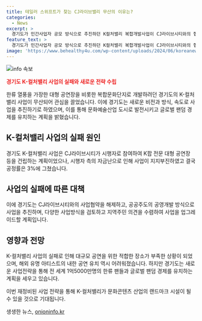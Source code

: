 ```yaml
---
title: 테일러 스위프트가 찾는 CJ라이브밸리 무산의 이유는?
categories:
  - News
excerpt: >
  경기도가 민간사업자 공모 방식으로 추진하던 K컬처밸리 복합개발사업이 CJ라이브시티와의 협약 해제로 무산됐다. 이에 경기도는 새로운 비전과 방식으로 사업을 추진하기로 결정하였으며, 고양시를 문화예술산업 도시로 발전시키기 위한 K컨텐츠 특화 복합문화단지를 검토 중이다. 뿐만 아니라, 공공주도의 공영개발 방식으로 추진하고, 다양한 사업방식을 검토할 예정이며, 이를 통해 문화콘텐츠 산업의 랜드마크 시설을 조성하고 국내로 한류 팬들과 글로벌 팬덤 경제를 끌어들일 계획이다. 이로 인해 국내에서의 유명 아티스트의 내한 공연이 어려워지고 있어 이에 대한 우려가 커지고 있다.
feature_text: >
  경기도가 민간사업자 공모 방식으로 추진하던 K컬처밸리 복합개발사업이 CJ라이브시티와의 협약 해제로 무산됐다. 이에 경기도는 새로운 비전과 방식으로 사업을 추진하기로 결정하였으며, 고양시를 문화예술산업 도시로 발전시키기 위한 K컨텐츠 특화 복합문화단지를 검토 중이다. 뿐만 아니라, 공공주도의 공영개발 방식으로 추진하고, 다양한 사업방식을 검토할 예정이며, 이를 통해 문화콘텐츠 산업의 랜드마크 시설을 조성하고 국내로 한류 팬들과 글로벌 팬덤 경제를 끌어들일 계획이다. 이로 인해 국내에서의 유명 아티스트의 내한 공연이 어려워지고 있어 이에 대한 우려가 커지고 있다.
image: 'https://www.behealthy4u.com/wp-content/uploads/2024/06/koreanews.jpg'
---
```


<p><img src="https://www.behealthy4u.com/wp-content/uploads/2024/06/koreanews.jpg" alt="info 속보" /></p>

<p><b><span style="color: #ee2323;">경기도 K-컬처밸리 사업의 실패와 새로운 전략 수립</span></b></p>

<p>한류 열풍을 가장한 대형 공연장을 비롯한 복합문화단지로 개발하려던 경기도의 K-컬처밸리 사업이 무산되어 관심을 끌었습니다. 이에 경기도는 새로운 비전과 방식, 속도로 사업을 추진하기로 하였으며, 이를 통해 문화예술산업 도시로 발전시키고 글로벌 팬덤 경제를 유치하는 계획을 밝혔습니다.</p>

<h2 data-ke-size="size26">K-컬처밸리 사업의 실패 원인</h2>

<p>경기도 K-컬처밸리 사업은 CJ라이브시티가 시행자로 참여하여 K팝 전문 대형 공연장 등을 건립하는 계획이었으나, 시행자 측의 자금난으로 인해 사업이 지지부진하였고 결국 공정률은 3%에 그쳤습니다.</p>

<h2 data-ke-size="size26">사업의 실패에 따른 대책</h2>

<p>이에 경기도는 CJ라이브시티와의 사업협약을 해제하고, 공공주도의 공영개발 방식으로 사업을 추진하며, 다양한 사업방식을 검토하고 지역주민 의견을 수렴하여 사업을 업그레이드할 계획입니다.</p>

<h2 data-ke-size="size26">영향과 전망</h2>

<p>K-컬처밸리 사업의 실패로 인해 대규모 공연을 위한 적합한 장소가 부족한 상황이 되었으며, 해외 유명 아티스트의 내한 공연 유치 역시 어려워졌습니다. 하지만 경기도는 새로운 사업전략을 통해 전 세계 1억5000만명의 한류 팬들과 글로벌 팬덤 경제를 유치하는 계획을 세우고 있습니다. </p>

<p>이번 재정비된 사업 전략을 통해 K-컬처밸리가 문화콘텐츠 산업의 랜드마크 시설이 될 수 있을 것으로 기대됩니다.</p>
생생한 뉴스, <a href="https://onioninfo.kr" rel="dofollow">onioninfo.kr</a>


